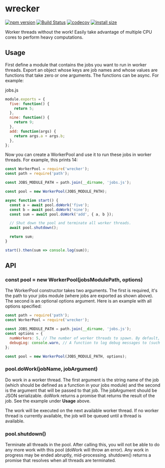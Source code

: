 # wrecker

[![npm version](https://badge.fury.io/js/wrecker.svg)](https://badge.fury.io/js/wrecker) [![Build Status](https://travis-ci.com/mistval/wrecker.svg?branch=master)](https://travis-ci.com/mistval/wrecker) [![codecov](https://codecov.io/gh/mistval/wrecker/branch/master/graph/badge.svg)](https://codecov.io/gh/mistval/wrecker) [![install size](https://packagephobia.now.sh/badge?p=wrecker)](https://packagephobia.now.sh/result?p=wrecker)

Worker threads without the work! Easily take advantage of multiple CPU cores to perform heavy computations.

## Usage

First define a module that contains the jobs you want to run in worker threads. Export an object whose keys are job names and whose values are functions that take zero or one arguments. The functions can be async. For example:

jobs.js
```js
module.exports = {
  five: function() {
    return 5;
  },
  nine: function() {
    return 9;
  },
  add: function(args) {
    return args.a + args.b;
  },
};
```

Now you can create a WorkerPool and use it to run these jobs in worker threads. For example, this prints 14:

```js
const WorkerPool = require('wrecker');
const path = require('path');

const JOBS_MODULE_PATH = path.join(__dirname, 'jobs.js');

const pool = new WorkerPool(JOBS_MODULE_PATH);

async function start() {
  const a = await pool.doWork('five');
  const b = await pool.doWork('nine');
  const sum = await pool.doWork('add', { a, b });

  // Shut down the pool and terminate all worker threads.
  await pool.shutdown();

  return sum;
}

start().then(sum => console.log(sum));
```

## API

### const pool = new WorkerPool(jobsModulePath, options)

The WorkerPool constructor takes two arguments. The first is required, it's the path to your jobs module (where jobs are exported as shown above). The second is an optional options argument. Here is an example with all options specified:

```js
const path = require('path');
const WorkerPool = require('wrecker');

const JOBS_MODULE_PATH = path.join(__dirname, 'jobs.js');
const options = {
  numWorkers: 5, // The number of worker threads to spawn. By default, this is the number of CPU cores in the system.
  debugLog: console.warn, // A function to log debug messages to (such as when your worker threads unexpectedly exit). By default, debug messages are not logged.
};

const pool = new WorkerPool(JOBS_MODULE_PATH, options);
```

### pool.doWork(jobName, jobArgument)

Do work in a worker thread. The first argument is the string name of the job (which should be defined as a function in your jobs module) and the second is the argument that will be passed to that job. The jobArgument should be JSON serializable. doWork returns a promise that returns the result of the job. See the example under **Usage** above.

The work will be executed on the next available worker thread. If no worker thread is currently available, the job will be queued until a thread is available.

### pool.shutdown()

Terminate all threads in the pool. After calling this, you will not be able to do any more work with this pool (doWork will throw an error). Any work in progress may be ended abruptly, mid-processing. shutdown() returns a promise that resolves when all threads are terminated.
